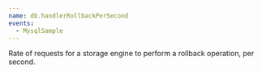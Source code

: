 ```yaml
---
name: db.handlerRollbackPerSecond
events:
  - MysqlSample
---
```


Rate of requests for a storage engine to perform a rollback operation, per second.